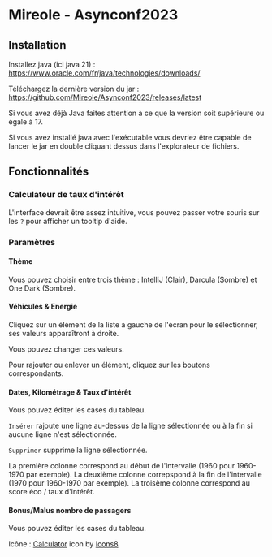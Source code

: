 # Mireole - Asynconf2023
## Installation
Installez java (ici java 21) : https://www.oracle.com/fr/java/technologies/downloads/

Téléchargez la dernière version du jar : https://github.com/Mireole/Asynconf2023/releases/latest

Si vous avez déjà Java faites attention à ce que la version soit supérieure ou égale à 17.

Si vous avez installé java avec l'exécutable vous devriez être capable de lancer le jar en double cliquant dessus dans l'explorateur de fichiers.

## Fonctionnalités
### Calculateur de taux d'intérêt
L'interface devrait être assez intuitive, vous pouvez passer votre souris sur les `?` pour afficher un tooltip d'aide.

### Paramètres
#### Thème
Vous pouvez choisir entre trois thème : IntelliJ (Clair), Darcula (Sombre) et One Dark (Sombre).

#### Véhicules & Energie
Cliquez sur un élément de la liste à gauche de l'écran pour le sélectionner, ses valeurs apparaîtront à droite.

Vous pouvez changer ces valeurs.

Pour rajouter ou enlever un élément, cliquez sur les boutons correspondants.

#### Dates, Kilométrage & Taux d'intérêt
Vous pouvez éditer les cases du tableau.

`Insérer` rajoute une ligne au-dessus de la ligne sélectionnée ou à la fin si aucune ligne n'est sélectionnée.

`Supprimer` supprime la ligne sélectionnée.

La première colonne correspond au début de l'intervalle (1960 pour 1960-1970 par exemple).
La deuxième colonne correpspond à la fin de l'intervalle (1970 pour 1960-1970 par exemple).
La troisème colonne correspond au score éco / taux d'intérêt.

#### Bonus/Malus nombre de passagers
Vous pouvez éditer les cases du tableau.


Icône : <a target="_blank" href="https://icons8.com/icon/3qbbkYx6F2FY/calculator">Calculator</a> icon by <a target="_blank" href="https://icons8.com">Icons8</a>